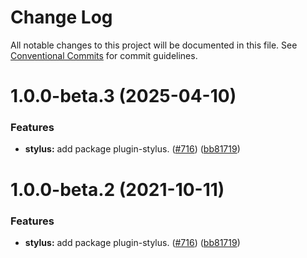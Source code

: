# Change Log

All notable changes to this project will be documented in this file. See [Conventional Commits](https://conventionalcommits.org) for commit guidelines.

# 1.0.0-beta.3 (2025-04-10)

### Features

- **stylus:** add package plugin-stylus. ([#716](https://github.com/umijs/plugins/issues/716)) ([bb81719](https://github.com/umijs/plugins/commit/bb817190a2f27afd3cec87ebd3598cfdb0ce7728))

# 1.0.0-beta.2 (2021-10-11)

### Features

- **stylus:** add package plugin-stylus. ([#716](https://github.com/umijs/plugins/issues/716)) ([bb81719](https://github.com/umijs/plugins/commit/bb817190a2f27afd3cec87ebd3598cfdb0ce7728))
